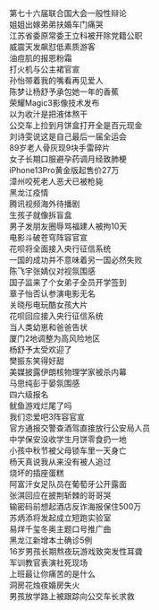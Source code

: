 第七十六届联合国大会一般性辩论  
姐姐出嫁弟弟扶婚车门痛哭  
江苏省委原常委王立科被开除党籍公职  
威震天发飙怼低素质游客  
油痘肌的报恩粉霜  
打火机与公主裙官宣  
孙怡带着我的嘴看再见爱人  
陈梦让杨舒予承包她一年的香蕉  
荣耀Magic3影像技术发布  
以为收汁是把液体熬干  
公交车上捡到月饼盒打开全是百元现金  
刘诗雯说这是自己最后一届全运会  
89岁老人骨灰现9块手雷碎片  
女子长期口服避孕药调月经致肺梗  
iPhone13Pro黄金版起售价27万  
漳州咬死老人恶犬已被枪毙  
黑龙江疫情  
腾讯视频海外待播剧  
生孩子就像拆盲盒  
男子发朋友圈辱骂福建人被拘10天  
电影斗破苍穹阵容官宣  
花呗将全面接入央行征信系统  
一国的成功并不意味着另一国必然失败  
陈飞宇张婧仪对视氛围感  
国子监来了个女弟子全员开学签到  
章子怡否认参演电影无名  
关晓彤电玩酷女孩大片  
花呗回应接入央行征信系统  
当人类幼崽和爸爸告状  
厦门2地调整为高风险地区  
杨舒予太受欢迎了  
樊振东笑得好甜  
美媒披露伊朗核物理学家被杀内幕  
马思纯彭于晏氛围感  
四六级报名  
鱿鱼游戏烂尾了吗  
我们恋爱吧3阵容官宣  
官方通报交警查酒驾直接放行公安局人员  
中学保安没收学生月饼零食扔一地  
小孩中秋节被父母锁车里一天身亡  
杨天真说我从来没有被人追过  
烧坏的插座蛋糕  
阿富汗女足队员在葡萄牙公开露面  
张淇回应在披荆斩棘的哥哥哭  
输密码前想起酒店反诈海报保住500万  
苏炳添将发起成立短跑实验室  
易烊千玺冬奥主题口号推广曲  
黑龙江新增本土确诊5例  
16岁男孩长期熬夜玩游戏致突发性耳聋  
军训教官表演社死现场  
上班最让你痛苦的是什么  
洞房花烛夜婚房失火  
男孩放学路上被跟踪向公交车长求救  
